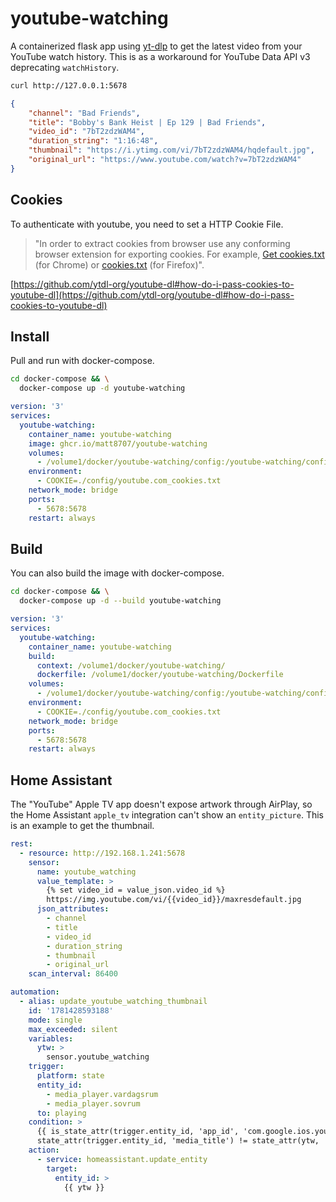 # youtube-watching

A containerized flask app using [yt-dlp](https://github.com/yt-dlp/yt-dlp) to get the latest video from your YouTube watch history. This is as a workaround for YouTube Data API v3 deprecating `watchHistory`.

```bash
curl http://127.0.0.1:5678
```

```json
{
    "channel": "Bad Friends",
    "title": "Bobby's Bank Heist | Ep 129 | Bad Friends",
    "video_id": "7bT2zdzWAM4",
    "duration_string": "1:16:48",
    "thumbnail": "https://i.ytimg.com/vi/7bT2zdzWAM4/hqdefault.jpg",
    "original_url": "https://www.youtube.com/watch?v=7bT2zdzWAM4"
}
```

## Cookies

To authenticate with youtube, you need to set a HTTP Cookie File.

> "In order to extract cookies from browser use any conforming browser extension for exporting cookies. For example, [Get cookies.txt](https://chrome.google.com/webstore/detail/get-cookiestxt/bgaddhkoddajcdgocldbbfleckgcbcid/) (for Chrome) or [cookies.txt](https://addons.mozilla.org/en-US/firefox/addon/cookies-txt/) (for Firefox)".

[https://github.com/ytdl-org/youtube-dl#how-do-i-pass-cookies-to-youtube-dl](https://github.com/ytdl-org/youtube-dl#how-do-i-pass-cookies-to-youtube-dl)

## Install

Pull and run with docker-compose.

```bash
cd docker-compose && \
  docker-compose up -d youtube-watching
```

```yaml
version: '3'
services:
  youtube-watching:
    container_name: youtube-watching
    image: ghcr.io/matt8707/youtube-watching
    volumes:
      - /volume1/docker/youtube-watching/config:/youtube-watching/config/
    environment:
      - COOKIE=./config/youtube.com_cookies.txt
    network_mode: bridge
    ports:
      - 5678:5678
    restart: always
```

## Build

You can also build the image with docker-compose.

```bash
cd docker-compose && \
  docker-compose up -d --build youtube-watching
```

```yaml
version: '3'
services:
  youtube-watching:
    container_name: youtube-watching
    build:
      context: /volume1/docker/youtube-watching/
      dockerfile: /volume1/docker/youtube-watching/Dockerfile
    volumes:
      - /volume1/docker/youtube-watching/config:/youtube-watching/config/
    environment:
      - COOKIE=./config/youtube.com_cookies.txt
    network_mode: bridge
    ports:
      - 5678:5678
    restart: always
```

## Home Assistant

The "YouTube" Apple TV app doesn't expose artwork through AirPlay, so the Home Assistant `apple_tv` integration can't show an `entity_picture`. This is an example to get the thumbnail.

```yaml
rest:
  - resource: http://192.168.1.241:5678
    sensor:
      name: youtube_watching
      value_template: >
        {% set video_id = value_json.video_id %}
        https://img.youtube.com/vi/{{video_id}}/maxresdefault.jpg
      json_attributes:
        - channel
        - title
        - video_id
        - duration_string
        - thumbnail
        - original_url
    scan_interval: 86400

automation:
  - alias: update_youtube_watching_thumbnail
    id: '1781428593188'
    mode: single
    max_exceeded: silent
    variables:
      ytw: >
        sensor.youtube_watching
    trigger:
      platform: state
      entity_id:
        - media_player.vardagsrum
        - media_player.sovrum
      to: playing
    condition: >
      {{ is_state_attr(trigger.entity_id, 'app_id', 'com.google.ios.youtube') and
      state_attr(trigger.entity_id, 'media_title') != state_attr(ytw, 'title') }}
    action:
      - service: homeassistant.update_entity
        target:
          entity_id: >
            {{ ytw }}
```
